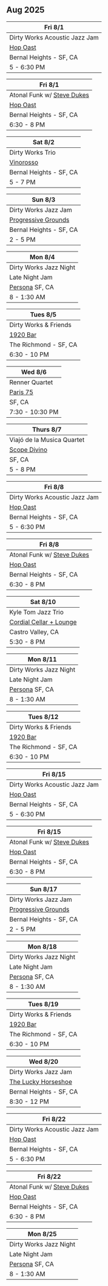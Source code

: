 ## Aug 2025

| Fri 8/1
|-
| Dirty Works Acoustic Jazz Jam
| <a href="https://hopoast.com" target="new">Hop Oast</a>
| Bernal Heights - SF, CA
| 5 - 6:30 PM

| Fri 8/1
|-
| Atonal Funk w/ <a href="https://stevedukes.com" target="steve">Steve Dukes</a>
| <a href="https://hopoast.com" target="new">Hop Oast</a>
| Bernal Heights - SF, CA
| 6:30 - 8 PM

| Sat 8/2
|-
| Dirty Works Trio
| <a href="https://vinorosso-sf.com" target="new">Vinorosso</a>
| Bernal Heights - SF, CA
| 5 - 7 PM

| Sun 8/3
|-
| Dirty Works Jazz Jam
| <a href="https://progressive-grounds.oursite.top" target="new">Progressive Grounds</a>
| Bernal Heights - SF, CA
| 2 - 5 PM

| Mon 8/4
|-
| Dirty Works Jazz Night
| Late Night Jam
| <a href="https://www.persona-sf.com" target="new">Persona</a> SF, CA
| 8 - 1:30 AM

| Tues 8/5
|-
| Dirty Works & Friends
| <a href="https://1920bar.square.site" target="new">1920 Bar</a>
| The Richmond - SF, CA
| 6:30 - 10 PM

| Wed 8/6
|-
| Renner Quartet
| <a href="https://lppsf.com" target="paris75">Paris 75</a>
| SF, CA
| 7:30 - 10:30 PM

| Thurs 8/7
|-
| Viajó de la Musica Quartet
| <a href="https://www.scopodivino.com" target="scopo">Scope Divino</a>
| SF, CA
| 5 - 8 PM

| Fri 8/8
|-
| Dirty Works Acoustic Jazz Jam
| <a href="https://hopoast.com" target="new">Hop Oast</a>
| Bernal Heights - SF, CA
| 5 - 6:30 PM

| Fri 8/8
|-
| Atonal Funk w/ <a href="https://stevedukes.com" target="steve">Steve Dukes</a>
| <a href="https://hopoast.com" target="new">Hop Oast</a>
| Bernal Heights - SF, CA
| 6:30 - 8 PM

| Sat 8/10
|-
| Kyle Tom Jazz Trio
| <a href="https://cordialbottleshop.com" target="new">Cordial Cellar + Lounge</a>
| Castro Valley, CA
| 5:30 - 8 PM

| Mon 8/11
|-
| Dirty Works Jazz Night
| Late Night Jam
| <a href="https://www.persona-sf.com" target="new">Persona</a> SF, CA
| 8 - 1:30 AM

| Tues 8/12
|-
| Dirty Works & Friends
| <a href="https://1920bar.square.site" target="new">1920 Bar</a>
| The Richmond - SF, CA
| 6:30 - 10 PM


| Fri 8/15
|-
| Dirty Works Acoustic Jazz Jam
| <a href="https://hopoast.com" target="new">Hop Oast</a>
| Bernal Heights - SF, CA
| 5 - 6:30 PM

| Fri 8/15
|-
| Atonal Funk w/ <a href="https://stevedukes.com" target="steve">Steve Dukes</a>
| <a href="https://hopoast.com" target="new">Hop Oast</a>
| Bernal Heights - SF, CA
| 6:30 - 8 PM

| Sun 8/17
|-
| Dirty Works Jazz Jam
| <a href="https://progressive-grounds.oursite.top" target="new">Progressive Grounds</a>
| Bernal Heights - SF, CA
| 2 - 5 PM

| Mon 8/18
|-
| Dirty Works Jazz Night
| Late Night Jam
| <a href="https://www.persona-sf.com" target="new">Persona</a> SF, CA
| 8 - 1:30 AM

| Tues 8/19
|-
| Dirty Works & Friends
| <a href="https://1920bar.square.site" target="new">1920 Bar</a>
| The Richmond - SF, CA
| 6:30 - 10 PM

| Wed 8/20
|-
| Dirty Works Jazz Jam
| <a href="https://www.theluckyhorseshoebar.com/" target="Shoe">The Lucky Horseshoe</a>
| Bernal Heights - SF, CA
| 8:30 - 12 PM

| Fri 8/22
|-
| Dirty Works Acoustic Jazz Jam
| <a href="https://hopoast.com" target="new">Hop Oast</a>
| Bernal Heights - SF, CA
| 5 - 6:30 PM

| Fri 8/22
|-
| Atonal Funk w/ <a href="https://stevedukes.com" target="steve">Steve Dukes</a>
| <a href="https://hopoast.com" target="new">Hop Oast</a>
| Bernal Heights - SF, CA
| 6:30 - 8 PM

| Mon 8/25
|-
| Dirty Works Jazz Night
| Late Night Jam
| <a href="https://www.persona-sf.com" target="new">Persona</a> SF, CA
| 8 - 1:30 AM
